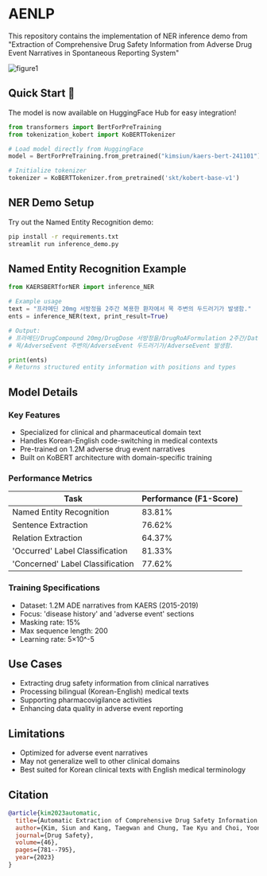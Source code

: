 # AENLP
This repository contains the implementation of NER inference demo from "Extraction of Comprehensive Drug Safety Information from Adverse Drug Event Narratives in Spontaneous Reporting System"

![figure1](https://user-images.githubusercontent.com/53844800/196883837-459ee966-e683-43f5-adc6-63d132999695.png)

## Quick Start 🚀

The model is now available on HuggingFace Hub for easy integration!

```python
from transformers import BertForPreTraining
from tokenization_kobert import KoBERTTokenizer

# Load model directly from HuggingFace
model = BertForPreTraining.from_pretrained("kimsiun/kaers-bert-241101")

# Initialize tokenizer
tokenizer = KoBERTTokenizer.from_pretrained('skt/kobert-base-v1')
```

## NER Demo Setup

Try out the Named Entity Recognition demo:

```bash
pip install -r requirements.txt
streamlit run inference_demo.py
```

## Named Entity Recognition Example

```python
from KAERSBERTforNER import inference_NER

# Example usage
text = "프라메딘 20mg 서방정을 2주간 복용한 환자에서 목 주변의 두드러기가 발생함."
ents = inference_NER(text, print_result=True)

# Output:
# 프라메딘/DrugCompound 20mg/DrugDose 서방정을/DrugRoAFormulation 2주간/DatePeriod 복용한 환자에서
# 목/AdverseEvent 주변의/AdverseEvent 두드러기가/AdverseEvent 발생함.

print(ents)
# Returns structured entity information with positions and types
```

## Model Details

### Key Features
- Specialized for clinical and pharmaceutical domain text
- Handles Korean-English code-switching in medical contexts
- Pre-trained on 1.2M adverse drug event narratives
- Built on KoBERT architecture with domain-specific training

### Performance Metrics
| Task | Performance (F1-Score) |
|------|----------------------|
| Named Entity Recognition | 83.81% |
| Sentence Extraction | 76.62% |
| Relation Extraction | 64.37% |
| 'Occurred' Label Classification | 81.33% |
| 'Concerned' Label Classification | 77.62% |

### Training Specifications
- Dataset: 1.2M ADE narratives from KAERS (2015-2019)
- Focus: 'disease history' and 'adverse event' sections
- Masking rate: 15%
- Max sequence length: 200
- Learning rate: 5×10^-5

## Use Cases
- Extracting drug safety information from clinical narratives
- Processing bilingual (Korean-English) medical texts
- Supporting pharmacovigilance activities
- Enhancing data quality in adverse event reporting

## Limitations
- Optimized for adverse event narratives
- May not generalize well to other clinical domains
- Best suited for Korean clinical texts with English medical terminology

## Citation

```bibtex
@article{kim2023automatic,
  title={Automatic Extraction of Comprehensive Drug Safety Information from Adverse Drug Event Narratives in the Korea Adverse Event Reporting System Using Natural Language Processing Techniques},
  author={Kim, Siun and Kang, Taegwan and Chung, Tae Kyu and Choi, Yoona and Hong, YeSol and Jung, Kyomin and Lee, Howard},
  journal={Drug Safety},
  volume={46},
  pages={781--795},
  year={2023}
}
```
